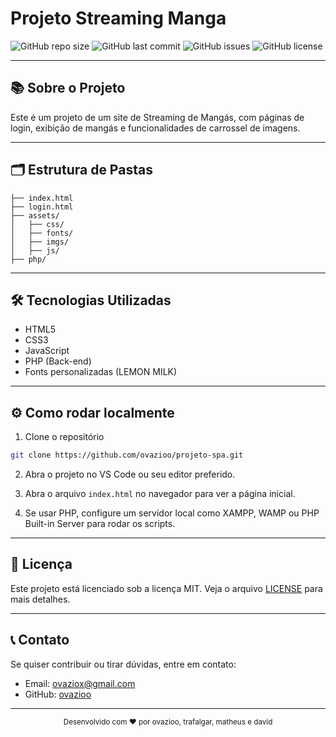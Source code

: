 # Projeto Streaming Manga

![GitHub repo size](https://img.shields.io/github/repo-size/ovazioo/projeto-spa)
![GitHub last commit](https://img.shields.io/github/last-commit/ovazioo/projeto-spa)
![GitHub issues](https://img.shields.io/github/issues/ovazioo/projeto-spa)
![GitHub license](https://img.shields.io/github/license/ovazioo/projeto-spa)

---

## 📚 Sobre o Projeto

Este é um projeto de um site de Streaming de Mangás, com páginas de login, exibição de mangás e funcionalidades de carrossel de imagens.

---

## 🗂 Estrutura de Pastas

```
├── index.html
├── login.html
├── assets/
│   ├── css/
│   ├── fonts/
│   ├── imgs/
│   ├── js/
├── php/
```

---

## 🛠 Tecnologias Utilizadas

- HTML5
- CSS3
- JavaScript
- PHP (Back-end)
- Fonts personalizadas (LEMON MILK)

---

## ⚙️ Como rodar localmente

1. Clone o repositório

```bash
git clone https://github.com/ovazioo/projeto-spa.git
```

2. Abra o projeto no VS Code ou seu editor preferido.

3. Abra o arquivo `index.html` no navegador para ver a página inicial.

4. Se usar PHP, configure um servidor local como XAMPP, WAMP ou PHP Built-in Server para rodar os scripts.

---

## 📄 Licença

Este projeto está licenciado sob a licença MIT. Veja o arquivo [LICENSE](LICENSE) para mais detalhes.

---

## 📞 Contato

Se quiser contribuir ou tirar dúvidas, entre em contato:

- Email: ovaziox@gmail.com
- GitHub: [ovazioo](https://github.com/ovazioo)

---

<div align="center">
  <sub>Desenvolvido com ❤️ por ovazioo, trafalgar, matheus e david</sub>
</div>
